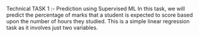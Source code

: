 Technical TASK 1 :- Prediction using Supervised ML
In this task, we will predict the percentage of marks that a student is expected to score based upon the number of hours they studied. 
This is a simple linear regression task as it involves just two variables.
